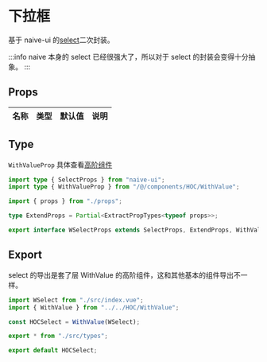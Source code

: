 # 下拉框

基于 naive-ui 的[select](https://www.naiveui.com/zh-CN/os-theme/components/select)二次封装。

:::info
naive 本身的 select 已经很强大了，所以对于 select 的封装会变得十分抽象。
:::

## Props

| 名称 | 类型 | 默认值 | 说明 |
| ---- | ---- | ------ | ---- |

## Type

`WithValueProp` 具体查看[高阶组件](/component/HOC/withValue)

```ts
import type { SelectProps } from "naive-ui";
import type { WithValueProp } from "/@/components/HOC/WithValue";

import { props } from "./props";

type ExtendProps = Partial<ExtractPropTypes<typeof props>>;

export interface WSelectProps extends SelectProps, ExtendProps, WithValueProp {}
```

## Export

select 的导出是套了层 WithValue 的高阶组件，这和其他基本的组件导出不一样。

```ts
import WSelect from "./src/index.vue";
import { WithValue } from "../../HOC/WithValue";

const HOCSelect = WithValue(WSelect);

export * from "./src/types";

export default HOCSelect;
```
